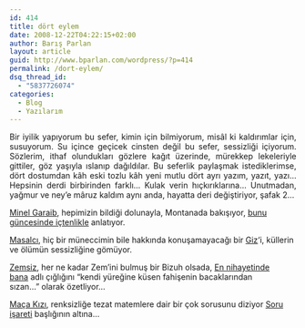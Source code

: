 ```yaml
---
id: 414
title: dört eylem
date: 2008-12-22T04:22:15+02:00
author: Barış Parlan
layout: article
guid: http://www.bparlan.com/wordpress/?p=414
permalink: /dort-eylem/
dsq_thread_id:
  - "5837726074"
categories:
  - Blog
  - Yazılarım
---
```


<p style="text-align: justify;">
  Bir iyilik yapıyorum bu sefer, kimin için bilmiyorum, misâl ki kaldırımlar için, susuyorum. Su içince geçicek cinsten değil bu sefer, sessizliği içiyorum. Sözlerim, ithaf olundukları gözlere kağıt üzerinde, mürekkep lekeleriyle gittiler, göz yaşıyla ıslanıp dağıldılar. Bu seferlik paylaşmak istediklerimse, dört dostumdan kâh eski tozlu kâh yeni mutlu dört ayrı yazım, yazıt, yazı&#8230; Hepsinin derdi birbirinden farklı&#8230; Kulak verin hıçkırıklarına&#8230; Unutmadan, yağmur ve ney&#8217;e mâruz kaldım aynı anda, hayatta deri değiştiriyor, şafak 2&#8230;<!--more-->
</p>

<a title="Minel Garaib" href="http://minel-garaib.blogspot.com/" target="_blank">Minel Garaib</a>, hepimizin bildiği dolunayla, Montanada bakışıyor, <a title="Ağaçların Arasından Gözüken Dolunay - Minel Garaib" href="http://minel-garaib.blogspot.com/2008/10/aalarn-arasndan-gzken-dolunay.html" target="_blank">bunu güncesinde içtenlikle</a> anlatıyor.

<a title="Masalcı" href="http://masalcii.blogspot.com/" target="_blank">Masalcı</a>, hiç bir müneccimin bile hakkında konuşamayacağı bir <a title="Giz - Masalcı" href="http://masalci.deviantart.com/art/giz-35328652" target="_blank">Giz</a>&#8216;i, küllerin ve ölümün sessizliğine gömüyor.

<a title="Zemsiz" href="http://bizuh.deviantart.com/" target="_blank">Zemsiz</a>, her ne kadar Zem&#8217;ini bulmuş bir Bizuh olsada, <a title="En nihayetinde bana - Zemsiz" href="http://bizuh.deviantart.com/art/en-nihayetinde-bana-105389431" target="_blank">En nihayetinde bana</a> adlı çığlığını &#8220;kendi yüreğine küsen fahişenin bacaklarından sızan&#8230;&#8221; olarak özetliyor&#8230;

<a title="Maça Kızı" href="http://www.uyuyanquzel.com" target="_blank">Maça Kızı</a>, renksizliğe tezat matemlere dair bir çok sorusunu diziyor <a title="Soru İşareti [?] - Maça Kızı" href="http://www.uyuyanquzel.com/?p=140" target="_blank">Soru işareti</a> başlığının altına&#8230;
